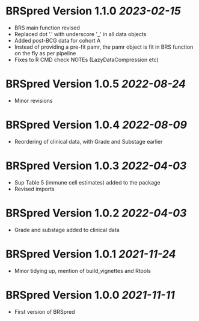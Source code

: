 # BRSpred Version 1.1.0 _2023-02-15_

* BRS main function revised
* Replaced dot '.' with underscore '_' in all data objects
* Added post-BCG data for cohort A
* Instead of providing a pre-fit pamr, the pamr object is fit in BRS function on the fly as per pipeline
* Fixes to R CMD check NOTEs (LazyDataCompression etc)

# BRSpred Version 1.0.5 _2022-08-24_

* Minor revisions

# BRSpred Version 1.0.4 _2022-08-09_

* Reordering of clinical data, with Grade and Substage earlier

# BRSpred Version 1.0.3 _2022-04-03_

* Sup Table 5 (immune cell estimates) added to the package
* Revised imports

# BRSpred Version 1.0.2 _2022-04-03_

* Grade and substage added to clinical data

# BRSpred Version 1.0.1 _2021-11-24_

* Minor tidying up, mention of build_vignettes and Rtools

# BRSpred Version 1.0.0 _2021-11-11_

* First version of BRSpred
